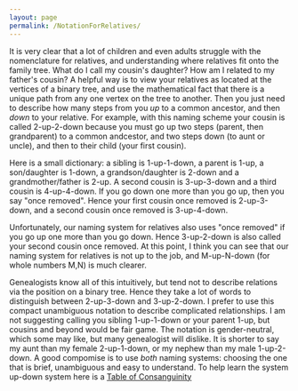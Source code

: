 ```yaml
---
layout: page
permalink: /NotationForRelatives/
---
```

It is very clear that a lot of children and even adults struggle with
the nomenclature for relatives, and understanding where relatives fit onto
the family tree. What do I call my cousin's daughter? How am I related to
my father's cousin? A helpful way is to view your relatives as located at the
vertices of a binary tree, and use the mathematical fact that there is a
unique path from any one vertex on the tree to another. Then you just need to
describe how many steps from you *up* to a common ancestor, and then *down* to
your relative. For example, with this naming scheme your cousin is called
2-up-2-down because you must go up two steps (parent, then grandparent)
to a common andcestor, and two steps down (to aunt or uncle), and then to
their child (your first cousin).

Here is a small dictionary: a sibling is 1-up-1-down, a parent is 1-up,
a son/daughter is 1-down, a grandson/daughter is 2-down and a
grandmother/father is 2-up. A second cousin is 3-up-3-down and a third cousin
is 4-up-4-down. If you go down one more than you go up, then you say "once
removed". Hence your first cousin once removed is 2-up-3-down, and a second
cousin once removed is 3-up-4-down.

Unfortunately, our naming system for relatives also uses "once removed" if
you go up one more than you go down. Hence 3-up-2-down is also called
your second cousin once removed. At this point, I think you can see that our
naming system for relatives is not up to the job, and M-up-N-down (for whole
numbers M,N) is much clearer.

Genealogists know all of this intuitively, but tend not to describe relations
via the position on a binary tree. Hence they take a lot of words to distinguish
between 2-up-3-down and 3-up-2-down. I prefer to use this compact unambiguous
notation to describe complicated relationships. I am not suggesting calling
you sibling 1-up-1-down or your parent 1-up, but cousins and beyond would be
fair game. The notation is gender-neutral, which some may like, but many
genealogist will dislike. It is shorter to say my aunt than my female
2-up-1-down, or my nephew than my male 1-up-2-down. A good compomise
is to use *both* naming systems: choosing the one that is brief, unambiguous
and easy to understand. To help learn the system up-down system here is a
[Table of Consanguinity](files/TableOfConsanguinityLandscape.pdf)
